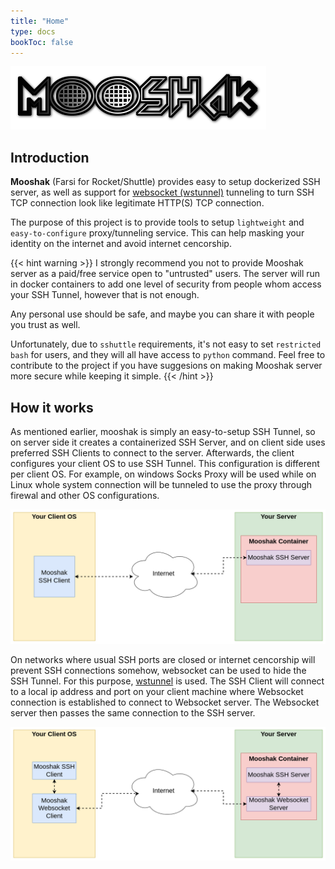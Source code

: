 ```yaml
---
title: "Home"
type: docs
bookToc: false
---
```


![Logo](/static/logo.png)

## Introduction

**Mooshak** (Farsi for Rocket/Shuttle) provides easy to setup dockerized SSH server, as well as support for [websocket (wstunnel)](https://github.com/erebe/wstunnel) tunneling to turn SSH TCP connection look like legitimate HTTP(S) TCP connection.

The purpose of this project is to provide tools to setup `lightweight` and `easy-to-configure` proxy/tunneling service. This can help masking your identity on the internet and avoid internet cencorship.

{{< hint warning >}} 
I strongly recommend you not to provide Mooshak server as a paid/free service open to "untrusted" users. The server will run in docker containers to add one level of security from people whom access your SSH Tunnel, however that is not enough.

Any personal use should be safe, and maybe you can share it with people you trust as well.


Unfortunately, due to `sshuttle` requirements, it's not easy to set `restricted bash` for users, and they will all have access to `python` command. Feel free to contribute to the project if you have suggesions on making Mooshak server more secure while keeping it simple.
{{< /hint >}}



## How it works

As mentioned earlier, mooshak is simply an easy-to-setup SSH Tunnel, so on server side it creates a containerized SSH Server, and on client side uses preferred SSH Clients to connect to the server. Afterwards, the client configures your client OS to use SSH Tunnel. This configuration is different per client OS. For example, on windows Socks Proxy will be used while on Linux whole system connection will be tunneled to use the proxy through firewal and other OS configurations.

![Logo](/static/mooshak.png)


On networks where usual SSH ports are closed or internet cencorship will prevent SSH connections somehow, websocket can be used to hide the SSH Tunnel. For this purpose, [wstunnel](https://github.com/erebe/wstunnel) is used.
The SSH Client will connect to a local ip address and port on your client machine where Websocket connection is established to connect to Websocket server. The Websocket server then passes the same connection to the SSH server.


![Logo](/static/mooshak-ws.png)

